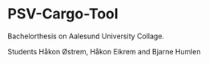 # PSV-Cargo-Tool
Bachelorthesis on Aalesund University Collage.

Students
Håkon Østrem, Håkon Eikrem and Bjarne Humlen

